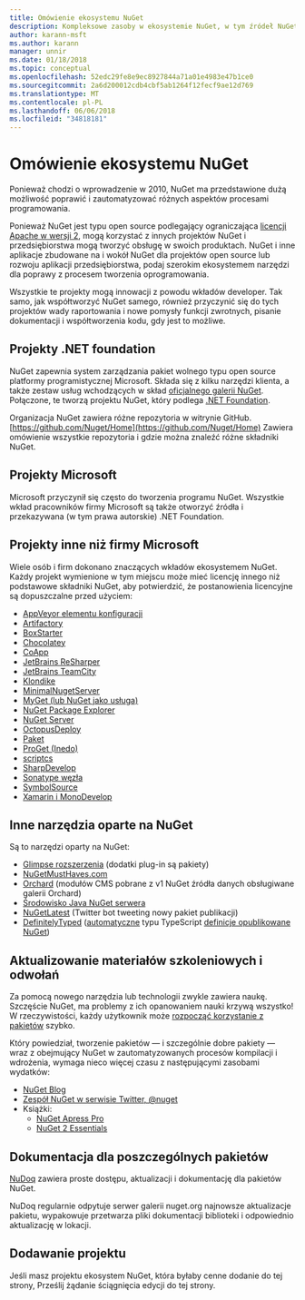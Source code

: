 ```yaml
---
title: Omówienie ekosystemu NuGet
description: Kompleksowe zasoby w ekosystemie NuGet, w tym źródeł NuGet, Microsoft NuGet projektów, narzędzia i materiałów szkoleniowych.
author: karann-msft
ms.author: karann
manager: unnir
ms.date: 01/18/2018
ms.topic: conceptual
ms.openlocfilehash: 52edc29fe8e9ec8927844a71a01e4983e47b1ce0
ms.sourcegitcommit: 2a6d200012cdb4cbf5ab1264f12fecf9ae12d769
ms.translationtype: MT
ms.contentlocale: pl-PL
ms.lasthandoff: 06/06/2018
ms.locfileid: "34818181"
---
```

# <a name="an-overview-of-the-nuget-ecosystem"></a>Omówienie ekosystemu NuGet

Ponieważ chodzi o wprowadzenie w 2010, NuGet ma przedstawione dużą możliwość poprawić i zautomatyzować różnych aspektów procesami programowania.

Ponieważ NuGet jest typu open source podlegający ograniczająca [licencji Apache w wersji 2](http://choosealicense.com/licenses/apache/), mogą korzystać z innych projektów NuGet i przedsiębiorstwa mogą tworzyć obsługę w swoich produktach. NuGet i inne aplikacje zbudowane na i wokół NuGet dla projektów open source lub rozwoju aplikacji przedsiębiorstwa, podaj szerokim ekosystemem narzędzi dla poprawy z procesem tworzenia oprogramowania.

Wszystkie te projekty mogą innowacji z powodu wkładów developer. Tak samo, jak współtworzyć NuGet samego, również przyczynić się do tych projektów wady raportowania i nowe pomysły funkcji zwrotnych, pisanie dokumentacji i współtworzenia kodu, gdy jest to możliwe.

## <a name="net-foundation-projects"></a>Projekty .NET foundation

NuGet zapewnia system zarządzania pakiet wolnego typu open source platformy programistycznej Microsoft. Składa się z kilku narzędzi klienta, a także zestaw usług wchodzących w skład [oficjalnego galerii NuGet](http://www.nuget.org). Połączone, te tworzą projektu NuGet, który podlega [.NET Foundation](http://www.dotnetfoundation.org/).

Organizacja NuGet zawiera różne repozytoria w witrynie GitHub. [https://github.com/Nuget/Home](https://github.com/Nuget/Home) Zawiera omówienie wszystkie repozytoria i gdzie można znaleźć różne składniki NuGet.

## <a name="microsoft-projects"></a>Projekty Microsoft

Microsoft przyczynił się często do tworzenia programu NuGet. Wszystkie wkład pracowników firmy Microsoft są także otworzyć źródła i przekazywana (w tym prawa autorskie) .NET Foundation.

## <a name="non-microsoft-projects"></a>Projekty inne niż firmy Microsoft

Wiele osób i firm dokonano znaczących wkładów ekosystemem NuGet. Każdy projekt wymienione w tym miejscu może mieć licencję innego niż podstawowe składniki NuGet, aby potwierdzić, że postanowienia licencyjne są dopuszczalne przed użyciem:

- [AppVeyor elementu konfiguracji](https://www.appveyor.com/)
- [Artifactory](https://www.jfrog.com/artifactory/)
- [BoxStarter](http://boxstarter.org/)
- [Chocolatey](https://chocolatey.org/)
- [CoApp](http://coapp.org/)
- [JetBrains ReSharper](https://resharper-plugins.jetbrains.com/)
- [JetBrains TeamCity](https://www.jetbrains.com/teamcity/)
- [Klondike](https://github.com/themotleyfool/Klondike)
- [MinimalNugetServer](https://github.com/TanukiSharp/MinimalNugetServer)
- [MyGet (lub NuGet jako usługa)](http://www.myget.org/)
- [NuGet Package Explorer](https://github.com/NuGetPackageExplorer/NuGetPackageExplorer)
- [NuGet Server](http://nugetserver.net/)
- [OctopusDeploy](https://octopus.com/)
- [Paket](https://fsprojects.github.io/Paket/)
- [ProGet (Inedo)](http://inedo.com/proget)
- [scriptcs](http://scriptcs.net/)
- [SharpDevelop](http://community.sharpdevelop.net/blogs/mattward/archive/2011/01/23/NuGetSupportInSharpDevelop.aspx)
- [Sonatype węzła](http://www.sonatype.com/nexus-repository-sonatype)
- [SymbolSource](http://www.symbolsource.org/Public)
- [Xamarin i MonoDevelop](https://github.com/mrward/monodevelop-nuget-addin)

## <a name="other-nuget-based-utilities"></a>Inne narzędzia oparte na NuGet

Są to narzędzi oparty na NuGet:

- [Glimpse rozszerzenia](http://getglimpse.com/Packages) (dodatki plug-in są pakiety)
- [NuGetMustHaves.com](http://nugetmusthaves.com/)
- [Orchard](http://www.orchardproject.net/) (modułów CMS pobrane z v1 NuGet źródła danych obsługiwane galerii Orchard)
- [Środowisko Java NuGet serwera](http://jonnyzzz.com/blog/2012/03/07/nuget-server-in-pure-java/)
- [NuGetLatest](https://twitter.com/NuGetLatest) (Twitter bot tweeting nowy pakiet publikacji)
- [DefinitelyTyped](http://definitelytyped.org/) ([automatyczne](https://github.com/DefinitelyTyped/NugetAutomation/) typu TypeScript [definicje opublikowane NuGet](http://www.nuget.org/packages?q=DefinitelyTyped))

## <a name="training-materials-and-references"></a>Aktualizowanie materiałów szkoleniowych i odwołań

Za pomocą nowego narzędzia lub technologii zwykle zawiera naukę. Szczęście NuGet, ma problemy z ich opanowaniem nauki krzywą wszystko! W rzeczywistości, każdy użytkownik może [rozpocząć korzystanie z pakietów](../quickstart/use-a-package.md) szybko.

Który powiedział, tworzenie pakietów — i szczególnie dobre pakiety — wraz z obejmujący NuGet w zautomatyzowanych procesów kompilacji i wdrożenia, wymaga nieco więcej czasu z następującymi zasobami wydatków:

- [NuGet Blog](http://blog.nuget.org/)
- [Zespół NuGet w serwisie Twitter, @nuget](http://twitter.com/nuget)
- Książki:
  - [NuGet Apress Pro](http://bit.ly/ProNuGet)
  - [NuGet 2 Essentials](http://www.amazon.com/NuGet-2-Essentials-Damir-Arh-ebook/dp/B00GTQD5M4)

## <a name="documentation-for-individual-packages"></a>Dokumentacja dla poszczególnych pakietów

[NuDoq](http://nudoq.org) zawiera proste dostępu, aktualizacji i dokumentację dla pakietów NuGet.

NuDoq regularnie odpytuje serwer galerii nuget.org najnowsze aktualizacje pakietu, wypakowuje przetwarza pliki dokumentacji biblioteki i odpowiednio aktualizację w lokacji.

## <a name="adding-your-project"></a>Dodawanie projektu

Jeśli masz projektu ekosystem NuGet, która byłaby cenne dodanie do tej strony, Prześlij żądanie ściągnięcia edycji do tej strony.
